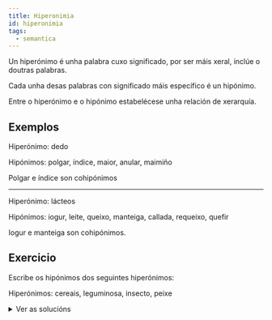 ```yaml
---
title: Hiperonimia
id: hiperonimia
tags:
  - semantica
---
```

Un hiperónimo é unha palabra cuxo significado, por ser máis xeral, inclúe o doutras palabras.

Cada unha desas palabras con significado máis específico é un hipónimo.

Entre o hiperónimo e o hipónimo estabelécese unha relación de xerarquía.

## Exemplos

Hiperónimo: dedo

Hipónimos: polgar, índice, maior, anular, maimiño

Polgar e índice son cohipónimos

---

Hiperónimo: lácteos

Hipónimos: iogur, leite, queixo, manteiga, callada, requeixo, quefir

Iogur e manteiga son cohipónimos.

## Exercicio

Escribe os hipónimos dos seguintes hiperónimos:

Hiperónimos: cereais, leguminosa, insecto, peixe


<details> <summary>Ver as solucións</summary>

Hiperónimo: cereais


Hipónimos:  trigo, centeo, cebada ou orxo, avea, millo, espelta


Hiperónimo: leguminosas


Hipónimos: lentella, garavanzo, chícharo, feixón verde, faba, tirabeque


Hiperónimo: insectos


Hipónimos: mosca, mosquito, avespa, abella, tabán, xoaniña, avespa asiática...


Hiperónimos: peixes


Hipónimos: xarda, pescada, peixe sapo, sardiña, xurelo, robaliza, dourada, salmón, ollomol, rapante ou meiga...

</details>